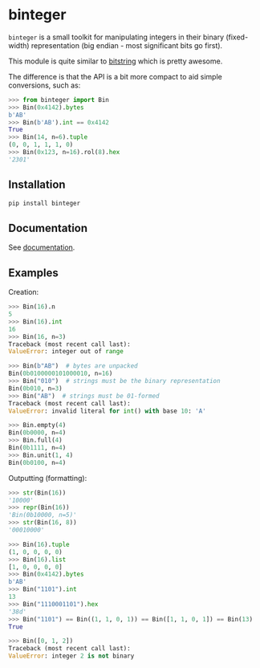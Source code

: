 # binteger

`binteger` is a small toolkit for manipulating integers in their binary
(fixed-width) representation (big endian - most significant bits go first).

This module is quite similar to [bitstring](https://github.com/scott-griffiths/bitstring) which is pretty awesome.

The difference is that the API is a bit more compact
to aid simple conversions, such as:

```py
>>> from binteger import Bin
>>> Bin(0x4142).bytes
b'AB'
>>> Bin(b'AB').int == 0x4142
True
>>> Bin(14, n=6).tuple
(0, 0, 1, 1, 1, 0)
>>> Bin(0x123, n=16).rol(8).hex
'2301'
```

## Installation

```sh
pip install binteger
```

## Documentation

See [documentation](https://binteger.readthedocs.io/en/latest/).


## Examples

Creation:

```py
>>> Bin(16).n
5
>>> Bin(16).int
16
>>> Bin(16, n=3)
Traceback (most recent call last):
ValueError: integer out of range
```

```py
>>> Bin(b"AB")  # bytes are unpacked
Bin(0b0100000101000010, n=16)
>>> Bin("010")  # strings must be the binary representation
Bin(0b010, n=3)
>>> Bin("AB")  # strings must be 01-formed
Traceback (most recent call last):
ValueError: invalid literal for int() with base 10: 'A'
```

```py
>>> Bin.empty(4)
Bin(0b0000, n=4)
>>> Bin.full(4)
Bin(0b1111, n=4)
>>> Bin.unit(1, 4)
Bin(0b0100, n=4)
```

Outputting (formatting):

```py
>>> str(Bin(16))
'10000'
>>> repr(Bin(16))
'Bin(0b10000, n=5)'
>>> str(Bin(16, 8))
'00010000'
```

```py
>>> Bin(16).tuple
(1, 0, 0, 0, 0)
>>> Bin(16).list
[1, 0, 0, 0, 0]
>>> Bin(0x4142).bytes
b'AB'
>>> Bin("1101").int
13
>>> Bin("1110001101").hex
'38d'
>>> Bin("1101") == Bin((1, 1, 0, 1)) == Bin([1, 1, 0, 1]) == Bin(13)
True
```

```py
>>> Bin([0, 1, 2])
Traceback (most recent call last):
ValueError: integer 2 is not binary
```

